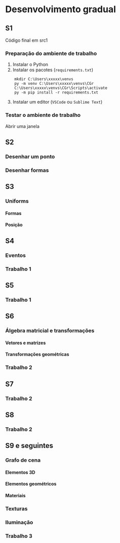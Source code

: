 # Desenvolvimento gradual


## S1
Código final em src1

### Preparação do ambiente de trabalho

1. Instalar o Python
1. Instalar os pacotes (`requirements.txt`)
```
    mkdir C:\Users\xxxxx\venvs
    py -m venv C:\Users\xxxxx\venvs\CGr
    C:\Users\xxxxx\venvs\CGr\Scripts\activate
    py -m pip install -r requirements.txt
```
3. Instalar um editor (`VSCode` ou `Sublime Text`)

### Testar o ambiente de trabalho

Abrir uma janela

## S2

### Desenhar um ponto
### Desenhar formas

## S3

### Uniforms
#### Formas
#### Posição

## S4 
### Eventos
### Trabalho 1 

## S5
### Trabalho 1

## S6
### Álgebra matricial e transformações
#### Vetores e matrizes
#### Transformações geométricas
### Trabalho 2

## S7
### Trabalho 2

## S8
### Trabalho 2

## S9 e seguintes
### Grafo de cena
#### Elementos 3D
#### Elementos geométricos
#### Materiais

### Texturas

### Iluminação

### Trabalho 3
